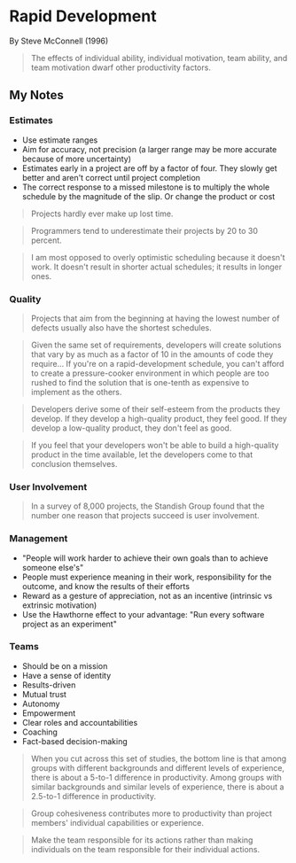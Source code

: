 # Rapid Development
By Steve McConnell (1996)

> The effects of individual ability, individual motivation, team ability, and team motivation dwarf other productivity factors.

## My Notes

### Estimates

- Use estimate ranges
- Aim for accuracy, not precision (a larger range may be more accurate because of more uncertainty)
- Estimates early in a project are off by a factor of four. They slowly get better and aren't correct until project completion
- The correct response to a missed milestone is to multiply the whole schedule by the magnitude of the slip. Or change the product or cost

> Projects hardly ever make up lost time.

> Programmers tend to underestimate their projects by 20 to 30 percent.

> I am most opposed to overly optimistic scheduling because it doesn't work. It doesn't result in shorter actual schedules; it results in longer ones.

### Quality

> Projects that aim from the beginning at having the lowest number of defects usually also have the shortest schedules.

> Given the same set of requirements, developers will create solutions that vary by as much as a factor of 10 in the amounts of code they require… If you're on a rapid-development schedule, you can't afford to create a pressure-cooker environment in which people are too rushed to find the solution that is one-tenth as expensive to implement as the others.

> Developers derive some of their self-esteem from the products they develop. If they develop a high-quality product, they feel good. If they develop a low-quality product, they don't feel as good.

> If you feel that your developers won't be able to build a high-quality product in the time available, let the developers come to that conclusion themselves.

### User Involvement

> In a survey of 8,000 projects, the Standish Group found that the number one reason that projects succeed is user involvement.

### Management

- "People will work harder to achieve their own goals than to achieve someone else's"
- People must experience meaning in their work, responsibility for the outcome, and know the results of their efforts
- Reward as a gesture of appreciation, not as an incentive (intrinsic vs extrinsic motivation)
- Use the Hawthorne effect to your advantage: "Run every software project as an experiment"

### Teams

- Should be on a mission
- Have a sense of identity
- Results-driven
- Mutual trust
- Autonomy
- Empowerment
- Clear roles and accountabilities
- Coaching
- Fact-based decision-making

> When you cut across this set of studies, the bottom line is that among groups with different backgrounds and different levels of experience, there is about a 5-to-1 difference in productivity. Among groups with similar backgrounds and similar levels of experience, there is about a 2.5-to-1 difference in productivity.

> Group cohesiveness contributes more to productivity than project members' individual capabilities or experience.

> Make the team responsible for its actions rather than making individuals on the team responsible for their individual actions.